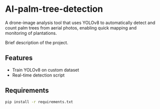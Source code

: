 # AI-palm-tree-detection
A drone-image analysis tool that uses YOLOv8 to automatically detect and count palm trees from aerial photos, enabling quick mapping and monitoring of plantations.

Brief description of the project.

## Features
- Train YOLOv8 on custom dataset
- Real-time detection script

## Requirements
```bash
pip install -r requirements.txt

